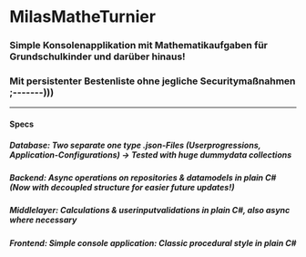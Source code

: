 # MilasMatheTurnier
### Simple Konsolenapplikation mit Mathematikaufgaben für Grundschulkinder und darüber hinaus!
### Mit persistenter Bestenliste ohne jegliche Securitymaßnahmen ;-------)))
---
#### Specs
##### Database: Two separate one type .json-Files (Userprogressions, Application-Configurations) -> Tested with huge dummydata collections
##### Backend: Async operations on repositories & datamodels in plain C# (Now with decoupled structure for easier future updates!)
##### Middlelayer: Calculations & userinputvalidations in plain C#, also async where necessary
##### Frontend: Simple console application: Classic procedural style in plain C#
